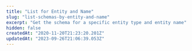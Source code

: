 ```yaml
---
title: "List for Entity and Name"
slug: "list-schemas-by-entity-and-name"
excerpt: "Get the schema for a specific entity type and entity name"
hidden: false
createdAt: "2020-11-20T21:23:20.201Z"
updatedAt: "2023-09-26T21:06:39.053Z"
---
```

